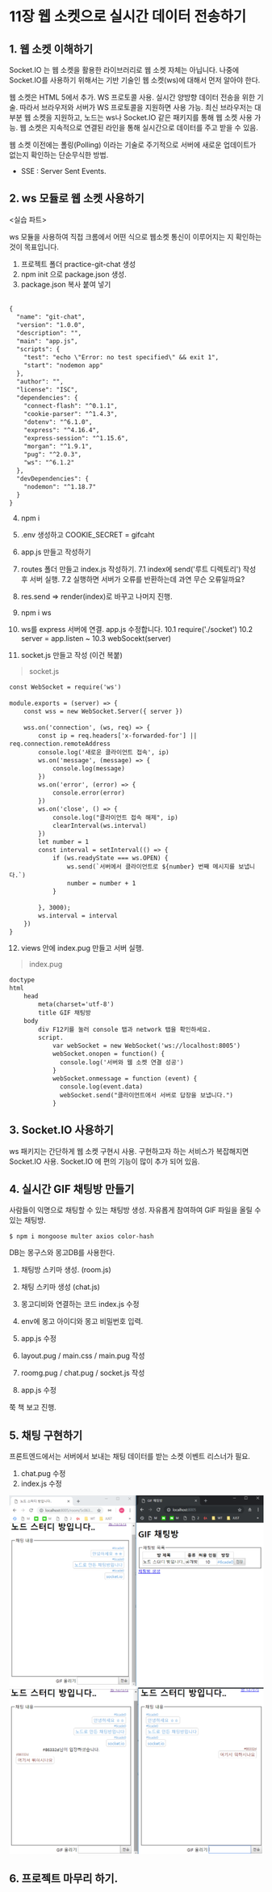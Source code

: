 # 11장 웹 소켓으로 실시간 데이터 전송하기

## 1. 웹 소켓 이해하기

Socket.IO 는 웹 소켓을 활용한 라이브러리로 웹 소켓 자체는 아닙니다. 나중에 Socket.IO를 사용하기 위해서는 기반 기술인 웹 소켓(ws)에 대해서 먼저 알아야 한다.

웹 소켓은 HTML 5에서 추가. WS 프로토콜 사용. 실시간 양방향 데이터 전송을 위한 기술. 따라서 브라우저와 서버가 WS 프로토콜을 지원하면 사용 가능. 최신 브라우저는 대부분 웹 소켓을 지원하고, 노드는 ws나 Socket.IO 같은 패키지를 통해 웹 소켓 사용 가능. 웹 소켓은 지속적으로 연결된 라인을 통해 실시간으로 데이터를 주고 받을 수 있음.

웹 소켓 이전에는 폴링(Polling) 이라는 기술로 주기적으로 서버에 새로운 업데이트가 없는지 확인하는 단순무식한 방법.

* SSE : Server Sent Events. 

## 2. ws 모듈로 웹 소켓 사용하기

<실습 파트>

ws 모듈을 사용하여 직접 크롬에서 어떤 식으로 웹소켓 통신이 이루어지는 지 확인하는 것이 목표입니다.

1. 프로젝트 폴더 practice-git-chat 생성
2. npm init 으로 package.json 생성.
3. package.json 복사 붙여 넣기

```

{
  "name": "git-chat",
  "version": "1.0.0",
  "description": "",
  "main": "app.js",
  "scripts": {
    "test": "echo \"Error: no test specified\" && exit 1",
    "start": "nodemon app"
  },
  "author": "",
  "license": "ISC",
  "dependencies": {
    "connect-flash": "^0.1.1",
    "cookie-parser": "^1.4.3",
    "dotenv": "^6.1.0",
    "express": "^4.16.4",
    "express-session": "^1.15.6",
    "morgan": "^1.9.1",
    "pug": "^2.0.3",
    "ws": "^6.1.2"
  },
  "devDependencies": {
    "nodemon": "^1.18.7"
  }
}

```


4. npm i
5. .env 생성하고 COOKIE_SECRET = gifcaht
6. app.js 만들고 작성하기

7. routes 폴더 만들고 index.js 작성하기.
    7.1 index에 send('루트 디렉토리') 작성 후 서버 실행.
    7.2 실행하면 서버가 오류를 반환하는데 과연 무슨 오류일까요?

8. res.send => render(index)로 바꾸고 나머지 진행.
9. npm i ws
10. ws를 express 서버에 연결. app.js 수정합니다.
    10.1 require('./socket')
    10.2 server = app.listen ~
    10.3 webSocekt(server)
11. socket.js 만들고 작성 (이건 복붙)

> socket.js


```
const WebSocket = require('ws')

module.exports = (server) => {
    const wss = new WebSocket.Server({ server })

    wss.on('connection', (ws, req) => {
        const ip = req.headers['x-forwarded-for'] || req.connection.remoteAddress
        console.log('새로운 클라이언트 접속', ip)
        ws.on('message', (message) => {
            console.log(message)
        })
        ws.on('error', (error) => {
            console.error(error)
        })
        ws.on('close', () => {
            console.log("클라이언트 접속 해제", ip)
            clearInterval(ws.interval)
        })
        let number = 1
        const interval = setInterval(() => {
            if (ws.readyState === ws.OPEN) {
                ws.send(`서버에서 클라이언트로 ${number} 번째 메시지를 보냅니다.`)
                number = number + 1 
            }
            
        }, 3000);
        ws.interval = interval
    })
}
```

12. views 안에 index.pug 만들고 서버 실행.

> index.pug

```
doctype
html
    head
        meta(charset='utf-8')
        title GIF 채팅방
    body
        div F12키를 눌러 console 탭과 network 탭을 확인하세요.
        script.
            var webSocket = new WebSocket('ws://localhost:8005')
            webSocket.onopen = function() {
              console.log('서버와 웹 소켓 연결 성공')
            }
            webSocket.onmessage = function (event) {
              console.log(event.data)
              webSocket.send("클라이언트에서 서버로 답장을 보냅니다.")
            }
```

## 3. Socket.IO 사용하기

ws 패키지는 간단하게 웹 소켓 구현시 사용.
구현하고자 하는 서비스가 복잡해지면 Socket.IO 사용.
Socket.IO 에 편의 기능이 많이 추가 되어 있음.


## 4. 실시간 GIF 채팅방 만들기

사람들이 익명으로 채팅할 수 있는 채팅방 생성.
자유롭게 참여하여 GIF 파일을 올릴 수 있는 채팅방.

```
$ npm i mongoose multer axios color-hash
```

DB는 몽구스와 몽고DB를 사용한다.

1. 채팅방 스키마 생성. (room.js)
2. 채팅 스키마 생성 (chat.js)

3. 몽고디비와 연결하는 코드 index.js 수정
4. env에 몽고 아이디와 몽고 비밀번호 입력.

5. app.js 수정
6. layout.pug / main.css / main.pug 작성
7. roomg.pug / chat.pug / socket.js 작성

8. app.js 수정

쭉 책 보고 진행.

## 5. 채팅 구현하기

프론트엔드에서는 서버에서 보내는 채팅 데이터를 받는 소켓 이벤트 리스너가 필요.

1. chat.pug 수정
2. index.js 수정

<img src='1.png'>
<img src='2.png'>

## 6. 프로젝트 마무리 하기.

